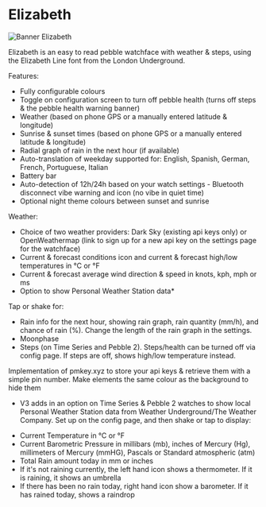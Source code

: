# Elizabeth
![Banner Elizabeth](https://user-images.githubusercontent.com/39700835/183258123-45612506-ca07-4eff-bf98-44bef5031de2.png)


Elizabeth is an easy to read pebble watchface with weather & steps, using the Elizabeth Line font from the London Underground. 

Features:
- Fully configurable colours
- Toggle on configuration screen to turn off pebble health (turns off steps & the pebble health warning banner)
- Weather (based on phone GPS or a manually entered latitude & longitude)
- Sunrise & sunset times (based on phone GPS or a manually entered latitude & longitude)
- Radial graph of rain in the next hour (if available)
- Auto-translation of weekday supported for: English, Spanish, German, French, Portuguese, Italian
- Battery bar
- Auto-detection of 12h/24h based on your watch settings - Bluetooth disconnect vibe warning and icon (no vibe in quiet time)
- Optional night theme colours between sunset and sunrise 

Weather:
- Choice of two weather providers: Dark Sky (existing api keys only) or OpenWeathermap (link to sign up for a new api key on the settings page for the watchface)
- Current & forecast conditions icon and current & forecast high/low temperatures in °C or °F
- Current & forecast average wind direction & speed in knots, kph, mph or ms
- Option to show Personal Weather Station data*

Tap or shake for:
- Rain info for the next hour, showing rain graph, rain quantity (mm/h), and chance of rain (%).  Change the length of the rain graph in the settings.
- Moonphase
- Steps (on Time Series and Pebble 2). Steps/health can be turned off via config page.  If steps are off, shows high/low temperature instead.

Implementation of pmkey.xyz to store your api keys & retrieve them with a simple pin number.
Make elements the same colour as the background to hide them

* V3 adds in an option on Time Series & Pebble 2 watches to show local Personal Weather Station data from Weather Underground/The Weather Company.  Set up on the config page, and then shake or tap to display:
- Current Temperature in °C or °F
- Current Barometric Pressure in millibars (mb), inches of Mercury (Hg), millimeters of Mercury (mmHG), Pascals or Standard atmospheric (atm)
- Total Rain amount today in mm or inches
- If it's not raining currently, the left hand icon shows a thermometer.  If it is raining, it shows an umbrella
- If there has been no rain today, right hand icon show a barometer.  If it has rained today, shows a raindrop
